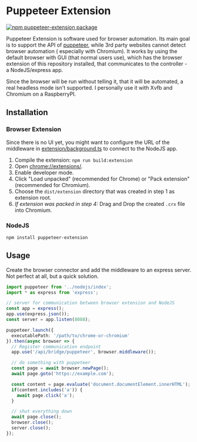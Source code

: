 # Puppeteer Extension

[![npm puppeteer-extension package](https://img.shields.io/npm/v/puppeteer-extension.svg)](https://npmjs.org/maxwrlr/puppeteer-extension)

Puppeteer Extension is software used for browser automation. Its main goal is to support the API
of [puppeteer](https://github.com/puppeteer/puppeteer), while 3rd party websites cannot detect browser automation (
especially with Chromium). It works by using the default browser with GUI (that normal users use), which has the browser
extension of this repository installed, that communicates to the controller - a NodeJS/express app.

Since the browser will be run without telling it, that it will be automated, a real headless mode isn't supported. I
personally use it with Xvfb and Chromium on a RaspberryPI.

## Installation

### Browser Extension

Since there is no UI yet, you might want to configure the URL of the middleware
in [extension/background.ts](extension/background.ts) to connect to the NodeJS app.

1. Compile the extension: `npm run build:extension`
2. Open [chrome://extensions/](chrome://extensions/).
3. Enable developer mode.
4. Click "Load unpacked" (recommended for Chrome) or "Pack extension" (recommended for Chromium).
5. Choose the `dist/extension` directory that was created in step 1 as extension root.
6. *If extension was packed in step 4:* Drag and Drop the created `.crx` file into Chromium.

### NodeJS

`npm install puppeteer-extension`

## Usage

Create the browser connector and add the middleware to an express server. Not perfect at all, but a quick solution.

```typescript
import puppeteer from '../nodejs/index';
import * as express from 'express';

// server for communication between browser extension and NodeJS
const app = express();
app.use(express.json());
const server = app.listen(8088);

puppeteer.launch({
  executablePath: '/path/to/chrome-or-chromium'
}).then(async browser => {
  // Register communication endpoint
  app.use('/api/bridge/puppeteer', browser.middleware());

  // do something with puppeteer
  const page = await browser.newPage();
  await page.goto('https://example.com');

  const content = page.evaluate('document.documentElement.innerHTML');
  if(content.includes('a')) {
    await page.click('a');
  }

  // shut everything down
  await page.close();
  browser.close();
  server.close();
});
```
